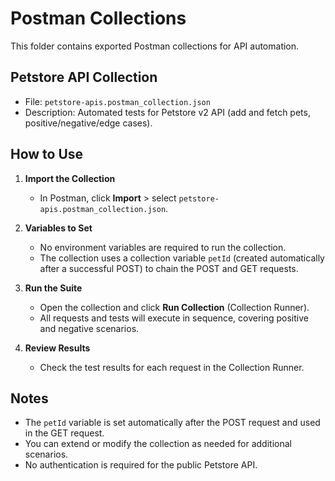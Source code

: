 # Postman Collections

This folder contains exported Postman collections for API automation.

## Petstore API Collection

- File: `petstore-apis.postman_collection.json`
- Description: Automated tests for Petstore v2 API (add and fetch pets, positive/negative/edge cases).

## How to Use

1. **Import the Collection**
   - In Postman, click **Import** > select `petstore-apis.postman_collection.json`.

2. **Variables to Set**
   - No environment variables are required to run the collection.
   - The collection uses a collection variable `petId` (created automatically after a successful POST) to chain the POST and GET requests.

3. **Run the Suite**
   - Open the collection and click **Run Collection** (Collection Runner).
   - All requests and tests will execute in sequence, covering positive and negative scenarios.

4. **Review Results**
   - Check the test results for each request in the Collection Runner.

## Notes
- The `petId` variable is set automatically after the POST request and used in the GET request.
- You can extend or modify the collection as needed for additional scenarios.
- No authentication is required for the public Petstore API.
